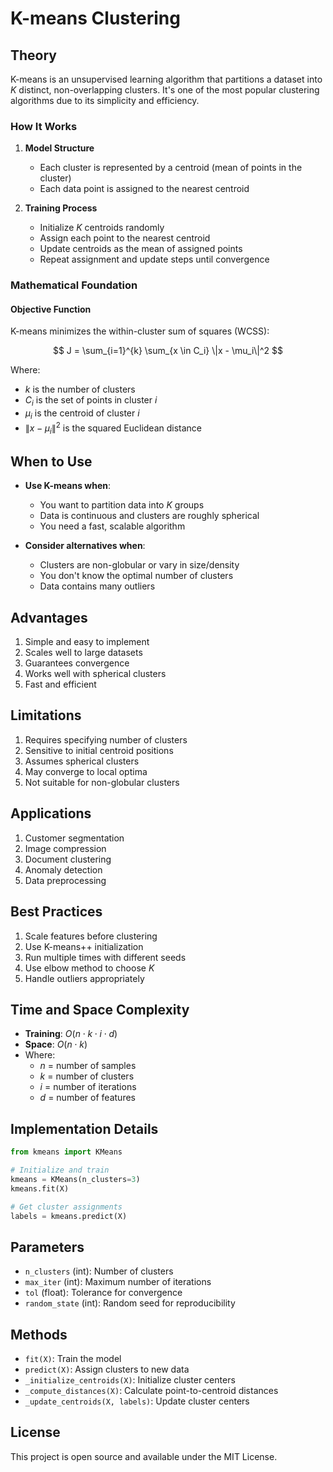 # K-means Clustering

## Theory

K-means is an unsupervised learning algorithm that partitions a dataset into $K$ distinct, non-overlapping clusters. It's one of the most popular clustering algorithms due to its simplicity and efficiency.

### How It Works

1. **Model Structure**
   - Each cluster is represented by a centroid (mean of points in the cluster)
   - Each data point is assigned to the nearest centroid

2. **Training Process**
   - Initialize $K$ centroids randomly
   - Assign each point to the nearest centroid
   - Update centroids as the mean of assigned points
   - Repeat assignment and update steps until convergence

### Mathematical Foundation

#### Objective Function
K-means minimizes the within-cluster sum of squares (WCSS):

$$
J = \sum_{i=1}^{k} \sum_{x \in C_i} \|x - \mu_i\|^2
$$

Where:
- $k$ is the number of clusters
- $C_i$ is the set of points in cluster $i$
- $\mu_i$ is the centroid of cluster $i$
- $\|x - \mu_i\|^2$ is the squared Euclidean distance

## When to Use

- **Use K-means when**:
  - You want to partition data into $K$ groups
  - Data is continuous and clusters are roughly spherical
  - You need a fast, scalable algorithm

- **Consider alternatives when**:
  - Clusters are non-globular or vary in size/density
  - You don't know the optimal number of clusters
  - Data contains many outliers

## Advantages

1. Simple and easy to implement
2. Scales well to large datasets
3. Guarantees convergence
4. Works well with spherical clusters
5. Fast and efficient

## Limitations

1. Requires specifying number of clusters
2. Sensitive to initial centroid positions
3. Assumes spherical clusters
4. May converge to local optima
5. Not suitable for non-globular clusters

## Applications

1. Customer segmentation
2. Image compression
3. Document clustering
4. Anomaly detection
5. Data preprocessing

## Best Practices

1. Scale features before clustering
2. Use K-means++ initialization
3. Run multiple times with different seeds
4. Use elbow method to choose $K$
5. Handle outliers appropriately

## Time and Space Complexity

- **Training**: $O(n \cdot k \cdot i \cdot d)$
- **Space**: $O(n \cdot k)$
- Where:
  - $n$ = number of samples
  - $k$ = number of clusters
  - $i$ = number of iterations
  - $d$ = number of features

## Implementation Details

```python
from kmeans import KMeans

# Initialize and train
kmeans = KMeans(n_clusters=3)
kmeans.fit(X)

# Get cluster assignments
labels = kmeans.predict(X)
```

## Parameters

- `n_clusters` (int): Number of clusters
- `max_iter` (int): Maximum number of iterations
- `tol` (float): Tolerance for convergence
- `random_state` (int): Random seed for reproducibility

## Methods

- `fit(X)`: Train the model
- `predict(X)`: Assign clusters to new data
- `_initialize_centroids(X)`: Initialize cluster centers
- `_compute_distances(X)`: Calculate point-to-centroid distances
- `_update_centroids(X, labels)`: Update cluster centers

## License

This project is open source and available under the MIT License.
